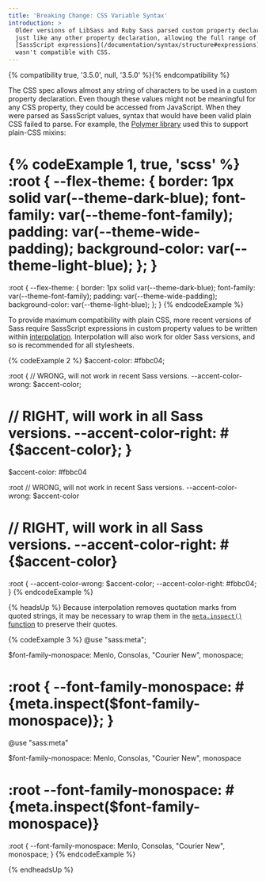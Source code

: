 ```yaml
---
title: 'Breaking Change: CSS Variable Syntax'
introduction: >
  Older versions of LibSass and Ruby Sass parsed custom property declarations
  just like any other property declaration, allowing the full range of
  [SassScript expressions](/documentation/syntax/structure#expressions) as values. But this
  wasn't compatible with CSS.
---
```


{% compatibility true, '3.5.0', null, '3.5.0' %}{% endcompatibility %}

The CSS spec allows almost any string of characters to be used in a custom
property declaration. Even though these values might not be meaningful for any
CSS property, they could be accessed from JavaScript. When they were parsed as
SassScript values, syntax that would have been valid plain CSS failed to parse.
For example, the [Polymer library][] used this to support plain-CSS mixins:

[Polymer library]: https://polymer-library.polymer-project.org/3.0/docs/devguide/custom-css-properties#use-custom-css-mixins

<!-- prettier-ignore-start -->
{% codeExample 1, true, 'scss' %}
:root {
  --flex-theme: {
    border: 1px solid var(--theme-dark-blue);
    font-family: var(--theme-font-family);
    padding: var(--theme-wide-padding);
    background-color: var(--theme-light-blue);
  };
}
===
:root {
  --flex-theme: {
    border: 1px solid var(--theme-dark-blue);
    font-family: var(--theme-font-family);
    padding: var(--theme-wide-padding);
    background-color: var(--theme-light-blue);
  };
}
{% endcodeExample %}
<!-- prettier-ignore-end -->

To provide maximum compatibility with plain CSS, more recent versions of Sass
require SassScript expressions in custom property values to be written within
[interpolation](/documentation/interpolation). Interpolation will also work for older Sass
versions, and so is recommended for all stylesheets.

<!-- prettier-ignore-start -->
{% codeExample 2 %}
$accent-color: #fbbc04;

:root {
  // WRONG, will not work in recent Sass versions.
  --accent-color-wrong: $accent-color;

  // RIGHT, will work in all Sass versions.
  --accent-color-right: #{$accent-color};
}
===
$accent-color: #fbbc04

:root
  // WRONG, will not work in recent Sass versions.
  --accent-color-wrong: $accent-color

  // RIGHT, will work in all Sass versions.
  --accent-color-right: #{$accent-color}
===
:root {
  --accent-color-wrong: $accent-color;
  --accent-color-right: #fbbc04;
}
{% endcodeExample %}
<!-- prettier-ignore-end -->

{% headsUp %}
Because interpolation removes quotation marks from quoted strings, it may be
necessary to wrap them in the [`meta.inspect()` function][] to preserve their
quotes.

[`meta.inspect()` function]: /documentation/modules/meta#inspect

<!-- prettier-ignore-start -->
{% codeExample 3 %}
@use "sass:meta";

$font-family-monospace: Menlo, Consolas, "Courier New", monospace;

:root {
  --font-family-monospace: #{meta.inspect($font-family-monospace)};
}
===
@use "sass:meta"

$font-family-monospace: Menlo, Consolas, "Courier New", monospace

:root
  --font-family-monospace: #{meta.inspect($font-family-monospace)}
===
:root {
  --font-family-monospace: Menlo, Consolas, "Courier New", monospace;
}
{% endcodeExample %}
<!-- prettier-ignore-end -->

{% endheadsUp %}
